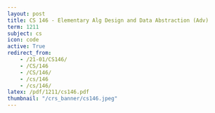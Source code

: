 ```yaml
---
layout: post
title: CS 146 - Elementary Alg Design and Data Abstraction (Adv)
term: 1211
subject: cs
icon: code
active: True
redirect_from:
    - /21-01/CS146/
    - /CS/146
    - /CS/146/
    - /cs/146
    - /cs/146/
latex: /pdf/1211/cs146.pdf
thumbnail: "/crs_banner/cs146.jpeg"
---
```

